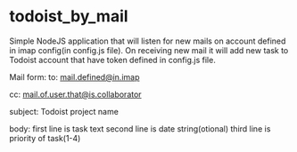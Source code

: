 # todoist_by_mail
Simple NodeJS application that will listen for new mails on account defined in imap config(in config.js file). On receiving new mail it will add new task to Todoist account that have token defined in config.js file.

Mail form:
to: mail.defined@in.imap

cc: mail.of.user.that@is.collaborator

subject: Todoist project name

body: first line is task text
      second line is date string(otional)
      third line is priority of task(1-4)
